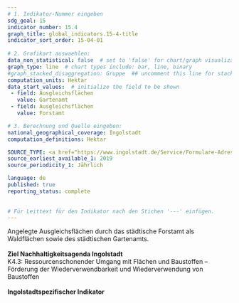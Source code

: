 ```yaml
---
# 1. Indikator-Nummer eingeben 
sdg_goal: 15 
indicator_number: 15.4
graph_title: global_indicators.15-4-title
indicator_sort_order: 15-04-01
 
# 2. Grafikart auswaehlen: 
data_non_statistical: false  # set to 'false' for chart/graph visualization 
graph_type: line  # chart types include: bar, line, binary 
#graph_stacked_disaggregation: Gruppe  ## uncomment this line for stacked bars. eplace 'Geschlecht' with the field of aggregation. 
computation_units: Hektar
data_start_values:  # initialize the field to be shown  
 - field: Ausgleichsflächen 
   value: Gartenamt 
 - field: Ausgleichsflächen 
   value: Forstamt

# 3. Berechnung und Quelle eingeben: 
national_geographical_coverage: Ingolstadt
computation_definitions: Hektar

SOURCE_TYPE: <a href="https://www.ingolstadt.de/Service/Formulare-Adressen/Adressen/Forstamt.php?object=tx,2789.1.1&ModID=9&FID=465.102.1&NavID=2789.804&La=1">Stadt Ingolstadt - Forstamt</a>, <a href="https://www.ingolstadt.de/Rathaus/Verwaltung-Beteiligung/Adressen/Gartenamt.php?object=tx,2789.1.1&ModID=9&FID=465.106.1&NavID=2789.173">Stadt Ingolstadt - Gartenamt</a>  # data source  
source_earliest_available_1: 2019
source_periodicity_1: Jährlich

language: de   
published: true 
reporting_status: complete
 
 
# Für Leittext für den Indikator nach den Stichen '---' einfügen. 
---
```

Angelegte Ausgleichsflächen durch das städtische Forstamt als Waldflächen sowie des städtischen Gartenamts.<br>
<br>
<b>Ziel Nachhaltigkeitsagenda Ingolstadt</b><br>
K4.3: Ressourcenschonender Umgang mit Flächen und Baustoffen – Förderung der Wiederverwendbarkeit und Wiederverwendung von Baustoffen<br>
<br>
<b>Ingolstadtspezifischer Indikator</b>

